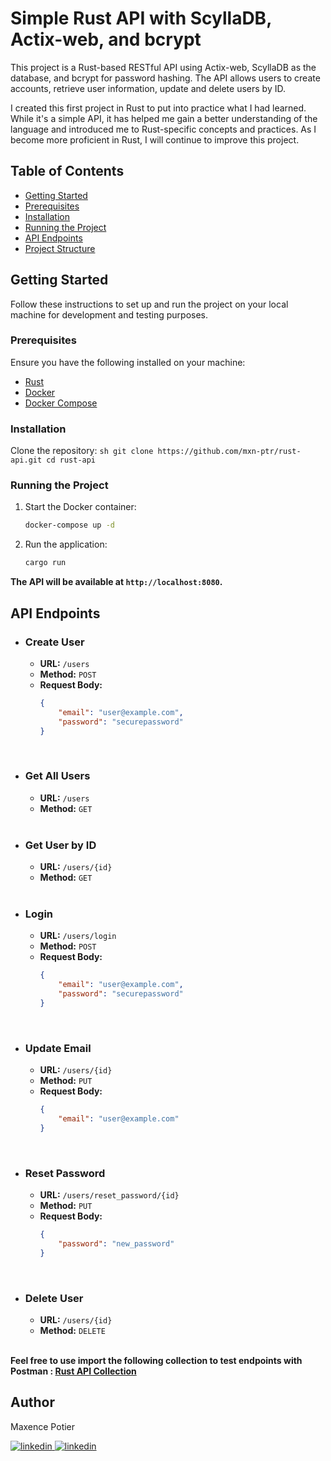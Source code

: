 # Simple Rust API with ScyllaDB, Actix-web, and bcrypt

This project is a Rust-based RESTful API using Actix-web, ScyllaDB as the database, and bcrypt for password hashing. The API allows users to create accounts, retrieve user information, update and delete users by ID. 

I created this first project in Rust to put into practice what I had learned. While it's a simple API, it has helped me gain a better understanding of the language and introduced me to Rust-specific concepts and practices. As I become more proficient in Rust, I will continue to improve this project.

## **Table of Contents**
- [Getting Started](#getting-started)
- [Prerequisites](#prerequisites)
- [Installation](#installation)
- [Running the Project](#running-the-project)
- [API Endpoints](#api-endpoints)
- [Project Structure](#project-structure)

## **Getting Started**

Follow these instructions to set up and run the project on your local machine for development and testing purposes.

### **Prerequisites**

Ensure you have the following installed on your machine:
- [Rust](https://www.rust-lang.org/tools/install)
- [Docker](https://www.docker.com/products/docker-desktop)
- [Docker Compose](https://docs.docker.com/compose/install/)

### **Installation**

Clone the repository:
    ```sh
    git clone https://github.com/mxn-ptr/rust-api.git
    cd rust-api
    ```

### **Running the Project**

1. Start the Docker container:
    ```sh
    docker-compose up -d
    ```

2. Run the application:
    ```sh
    cargo run
    ```

**The API will be available at `http://localhost:8080`.**

## API Endpoints

- ### **Create User**
    - **URL:** `/users`
    - **Method:** `POST`
    - **Request Body:**
      ```json
      {
          "email": "user@example.com",
          "password": "securepassword"
      }
      ```
	<br>

- ### **Get All Users**
    - **URL:** `/users`
    - **Method:** `GET`
	<br><br>


- ### **Get User by ID**
    - **URL:** `/users/{id}`
    - **Method:** `GET`
	<br><br>

- ### **Login**
	- **URL:** `/users/login`
	- **Method:** `POST`
	- **Request Body:**
      ```json
      {
          "email": "user@example.com",
          "password": "securepassword"
      }
      ```
	<br>

- ### **Update Email**
	- **URL:** `/users/{id}`
	- **Method:** `PUT`
	- **Request Body:**
		```json
		{
			"email": "user@example.com"
		}
		```
	<br>
	
- ### **Reset Password**
	- **URL:** `/users/reset_password/{id}`
	- **Method:** `PUT`
	- **Request Body:**
		```json
		{
			"password": "new_password"
		}
		```
	<br>

- ### **Delete User**
    - **URL:** `/users/{id}`
    - **Method:** `DELETE`
	<br><br>

**Feel free to use import the following collection to test endpoints with Postman : [Rust API Collection](Rust-API.postman_collection.json)**

## **Author**

Maxence Potier

<a href="https://linkedin.com/in/maxence-potier" target="_blank">
<img src=https://img.shields.io/badge/linkedin-%231E77B5.svg?&style=for-the-badge&logo=linkedin&logoColor=white alt=linkedin style="margin-bottom: 5px;" />
</a>
<a href="https://github.com/Mxn-ptr" target="_blank">
<img src=https://img.shields.io/badge/GitHub-100000?style=for-the-badge&logo=github&logoColor=white alt=linkedin style="margin-bottom: 5px;" />
</a>
